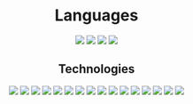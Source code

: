 <div align = "center">
<h1>Languages</h1>
<img src = "https://img.shields.io/badge/JavaScript-323330?style=for-the-badge&logo=javascript&logoColor=F7DF1E"></img>
<img src = "https://img.shields.io/badge/TypeScript-007ACC?style=for-the-badge&logo=typescript&logoColor=white"></img>
<img src = "https://img.shields.io/badge/Python-FFD43B?style=for-the-badge&logo=python&logoColor=darkgreen"></img>
<img src = "https://img.shields.io/badge/C%2B%2B-00599C?style=for-the-badge&logo=c%2B%2B&logoColor=white"></img>
<h2>Technologies</h2>
<img src = "https://img.shields.io/badge/MongoDB-4EA94B?style=for-the-badge&logo=mongodb&logoColor=white"></img>
<img src = "https://img.shields.io/badge/Express.js-000000?style=for-the-badge&logo=express&logoColor=white"></img>
<img src = "https://img.shields.io/badge/React-20232A?style=for-the-badge&logo=react&logoColor=61DAFB"></img>
<img src = "https://img.shields.io/badge/Node.js-339933?style=for-the-badge&logo=nodedotjs&logoColor=white"></img>
<img src = "https://img.shields.io/badge/Socket.io-010101?&style=for-the-badge&logo=Socket.io&logoColor=white"></img>
<img src = "https://img.shields.io/badge/Jest-C21325?style=for-the-badge&logo=jest&logoColor=white"></img>
<img src = "https://img.shields.io/badge/Flask-000000?style=for-the-badge&logo=flask&logoColor=white"></img>
<img src = "https://img.shields.io/badge/Selenium-43B02A?style=for-the-badge&logo=Selenium&logoColor=white"</img>
<img src = "https://img.shields.io/badge/Puppeteer-40B5A4?style=for-the-badge&logo=Puppeteer&logoColor=white"></img>
<img src = "https://img.shields.io/badge/Postman-FF6C37?style=for-the-badge&logo=Postman&logoColor=white"></img>
<img src = "https://img.shields.io/badge/Insomnia-5849be?style=for-the-badge&logo=Insomnia&logoColor=white"></img>
<img src = "https://img.shields.io/badge/Heroku-430098?style=for-the-badge&logo=heroku&logoColor=white"></img>
<img src = "https://img.shields.io/badge/Vercel-000000?style=for-the-badge&logo=vercel&logoColor=white"></img>
<img src = "https://img.shields.io/badge/GitHub_Actions-2088FF?style=for-the-badge&logo=github-actions&logoColor=white"></img>
<img src = "https://img.shields.io/badge/Linux-FCC624?style=for-the-badge&logo=linux&logoColor=black"></img>
<img src = "https://img.shields.io/badge/Visual_Studio_Code-0078D4?style=for-the-badge&logo=visual%20studio%20code&logoColor=white"></img>
<div>
